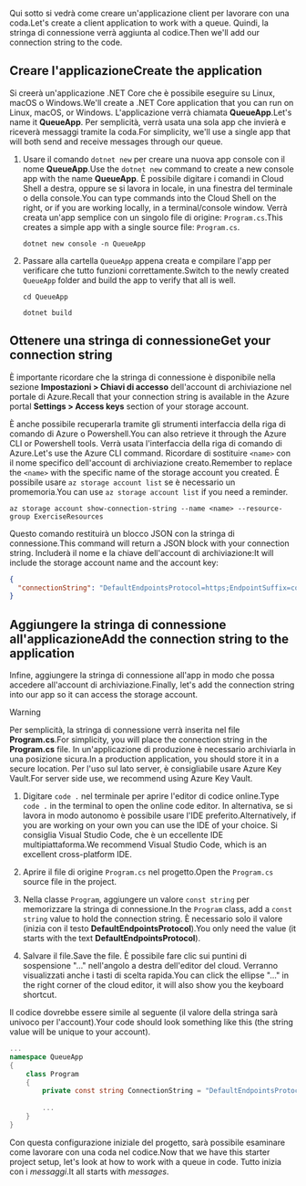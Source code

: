 <span data-ttu-id="8b845-101">Qui sotto si vedrà come creare un'applicazione client per lavorare con una coda.</span><span class="sxs-lookup"><span data-stu-id="8b845-101">Let's create a client application to work with a queue.</span></span> <span data-ttu-id="8b845-102">Quindi, la stringa di connessione verrà aggiunta al codice.</span><span class="sxs-lookup"><span data-stu-id="8b845-102">Then we'll add our connection string to the code.</span></span>

## <a name="create-the-application"></a><span data-ttu-id="8b845-103">Creare l'applicazione</span><span class="sxs-lookup"><span data-stu-id="8b845-103">Create the application</span></span>

<span data-ttu-id="8b845-104">Si creerà un'applicazione .NET Core che è possibile eseguire su Linux, macOS o Windows.</span><span class="sxs-lookup"><span data-stu-id="8b845-104">We'll create a .NET Core application that you can run on Linux, macOS, or Windows.</span></span> <span data-ttu-id="8b845-105">L'applicazione verrà chiamata **QueueApp**.</span><span class="sxs-lookup"><span data-stu-id="8b845-105">Let's name it **QueueApp**.</span></span> <span data-ttu-id="8b845-106">Per semplicità, verrà usata una sola app che invierà e riceverà messaggi tramite la coda.</span><span class="sxs-lookup"><span data-stu-id="8b845-106">For simplicity, we'll use a single app that will both send and receive messages through our queue.</span></span>

1. <span data-ttu-id="8b845-107">Usare il comando `dotnet new` per creare una nuova app console con il nome **QueueApp**.</span><span class="sxs-lookup"><span data-stu-id="8b845-107">Use the `dotnet new` command to create a new console app with the name **QueueApp**.</span></span> <span data-ttu-id="8b845-108">È possibile digitare i comandi in Cloud Shell a destra, oppure se si lavora in locale, in una finestra del terminale o della console.</span><span class="sxs-lookup"><span data-stu-id="8b845-108">You can type commands into the Cloud Shell on the right, or if you are working locally, in a terminal/console window.</span></span> <span data-ttu-id="8b845-109">Verrà creata un'app semplice con un singolo file di origine: `Program.cs`.</span><span class="sxs-lookup"><span data-stu-id="8b845-109">This creates a simple app with a single source file: `Program.cs`.</span></span>

    ```azurecli
    dotnet new console -n QueueApp
    ```

2. <span data-ttu-id="8b845-110">Passare alla cartella `QueueApp` appena creata e compilare l'app per verificare che tutto funzioni correttamente.</span><span class="sxs-lookup"><span data-stu-id="8b845-110">Switch to the newly created `QueueApp` folder and build the app to verify that all is well.</span></span>

    ```azurecli
    cd QueueApp
    ```

    ```azurecli
    dotnet build
    ```

## <a name="get-your-connection-string"></a><span data-ttu-id="8b845-111">Ottenere una stringa di connessione</span><span class="sxs-lookup"><span data-stu-id="8b845-111">Get your connection string</span></span>

<span data-ttu-id="8b845-112">È importante ricordare che la stringa di connessione è disponibile nella sezione **Impostazioni > Chiavi di accesso** dell'account di archiviazione nel portale di Azure.</span><span class="sxs-lookup"><span data-stu-id="8b845-112">Recall that your connection string is available in the Azure portal **Settings > Access keys** section of your storage account.</span></span>

<span data-ttu-id="8b845-113">È anche possibile recuperarla tramite gli strumenti interfaccia della riga di comando di Azure o Powershell.</span><span class="sxs-lookup"><span data-stu-id="8b845-113">You can also retrieve it through the Azure CLI or Powershell tools.</span></span> <span data-ttu-id="8b845-114">Verrà usata l'interfaccia della riga di comando di Azure.</span><span class="sxs-lookup"><span data-stu-id="8b845-114">Let's use the Azure CLI command.</span></span> <span data-ttu-id="8b845-115">Ricordare di sostituire `<name>` con il nome specifico dell'account di archiviazione creato.</span><span class="sxs-lookup"><span data-stu-id="8b845-115">Remember to replace the `<name>` with the specific name of the storage account you created.</span></span> <span data-ttu-id="8b845-116">È possibile usare `az storage account list` se è necessario un promemoria.</span><span class="sxs-lookup"><span data-stu-id="8b845-116">You can use `az storage account list` if you need a reminder.</span></span>

```azurecli
az storage account show-connection-string --name <name> --resource-group ExerciseResources
```

<span data-ttu-id="8b845-117">Questo comando restituirà un blocco JSON con la stringa di connessione.</span><span class="sxs-lookup"><span data-stu-id="8b845-117">This command will return a JSON block with your connection string.</span></span> <span data-ttu-id="8b845-118">Includerà il nome e la chiave dell'account di archiviazione:</span><span class="sxs-lookup"><span data-stu-id="8b845-118">It will include the storage account name and the account key:</span></span>

```json
{
  "connectionString": "DefaultEndpointsProtocol=https;EndpointSuffix=core.windows.net;AccountName=<name>;AccountKey=vyw6aKz2PtSAgQ4ljJQgJFgxbCETdXt39ZyYQ5fLqoBJj/gT+43TbrhoVco7Rqj/AAJVlvFORRfnYqGHiX9QcQ=="
}
```

## <a name="add-the-connection-string-to-the-application"></a><span data-ttu-id="8b845-119">Aggiungere la stringa di connessione all'applicazione</span><span class="sxs-lookup"><span data-stu-id="8b845-119">Add the connection string to the application</span></span>

<span data-ttu-id="8b845-120">Infine, aggiungere la stringa di connessione all'app in modo che possa accedere all'account di archiviazione.</span><span class="sxs-lookup"><span data-stu-id="8b845-120">Finally, let's add the connection string into our app so it can access the storage account.</span></span>

> [!WARNING]
> <span data-ttu-id="8b845-121">Per semplicità, la stringa di connessione verrà inserita nel file **Program.cs**.</span><span class="sxs-lookup"><span data-stu-id="8b845-121">For simplicity, you will place the connection string in the **Program.cs** file.</span></span> <span data-ttu-id="8b845-122">In un'applicazione di produzione è necessario archiviarla in una posizione sicura.</span><span class="sxs-lookup"><span data-stu-id="8b845-122">In a production application, you should store it in a secure location.</span></span> <span data-ttu-id="8b845-123">Per l'uso sul lato server, è consigliabile usare Azure Key Vault.</span><span class="sxs-lookup"><span data-stu-id="8b845-123">For server side use, we recommend using Azure Key Vault.</span></span>

1. <span data-ttu-id="8b845-124">Digitare `code .` nel terminale per aprire l'editor di codice online.</span><span class="sxs-lookup"><span data-stu-id="8b845-124">Type `code .` in the terminal to open the online code editor.</span></span> <span data-ttu-id="8b845-125">In alternativa, se si lavora in modo autonomo è possibile usare l'IDE preferito.</span><span class="sxs-lookup"><span data-stu-id="8b845-125">Alternatively, if you are working on your own you can use the IDE of your choice.</span></span> <span data-ttu-id="8b845-126">Si consiglia Visual Studio Code, che è un eccellente IDE multipiattaforma.</span><span class="sxs-lookup"><span data-stu-id="8b845-126">We recommend Visual Studio Code, which is an excellent cross-platform IDE.</span></span>

2. <span data-ttu-id="8b845-127">Aprire il file di origine `Program.cs` nel progetto.</span><span class="sxs-lookup"><span data-stu-id="8b845-127">Open the `Program.cs` source file in the project.</span></span>

3. <span data-ttu-id="8b845-128">Nella classe `Program`, aggiungere un valore `const string` per memorizzare la stringa di connessione.</span><span class="sxs-lookup"><span data-stu-id="8b845-128">In the `Program` class, add a `const string` value to hold the connection string.</span></span> <span data-ttu-id="8b845-129">È necessario solo il valore (inizia con il testo **DefaultEndpointsProtocol**).</span><span class="sxs-lookup"><span data-stu-id="8b845-129">You only need the value (it starts with the text **DefaultEndpointsProtocol**).</span></span>

4. <span data-ttu-id="8b845-130">Salvare il file.</span><span class="sxs-lookup"><span data-stu-id="8b845-130">Save the file.</span></span> <span data-ttu-id="8b845-131">È possibile fare clic sui puntini di sospensione "..." nell'angolo a destra dell'editor del cloud. Verranno visualizzati anche i tasti di scelta rapida.</span><span class="sxs-lookup"><span data-stu-id="8b845-131">You can click the ellipse "..." in the right corner of the cloud editor, it will also show you the keyboard shortcut.</span></span>

<span data-ttu-id="8b845-132">Il codice dovrebbe essere simile al seguente (il valore della stringa sarà univoco per l'account).</span><span class="sxs-lookup"><span data-stu-id="8b845-132">Your code should look something like this (the string value will be unique to your account).</span></span>

```csharp
...
namespace QueueApp
{
    class Program
    {
        private const string ConnectionString = "DefaultEndpointsProtocol=https; ...";
        
        ...
    }
}
```

<span data-ttu-id="8b845-133">Con questa configurazione iniziale del progetto, sarà possibile esaminare come lavorare con una coda nel codice.</span><span class="sxs-lookup"><span data-stu-id="8b845-133">Now that we have this starter project setup, let's look at how to work with a queue in code.</span></span> <span data-ttu-id="8b845-134">Tutto inizia con i _messaggi_.</span><span class="sxs-lookup"><span data-stu-id="8b845-134">It all starts with _messages_.</span></span>